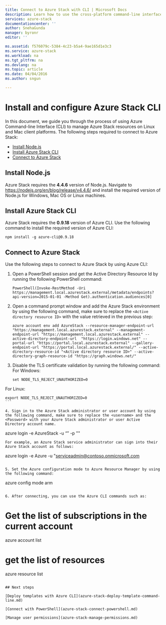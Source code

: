 ```yaml
---
title: Connect to Azure Stack with CLI | Microsoft Docs
description: Learn how to use the cross-platform command-line interface (CLI) to manage and deploy resources on Azure Stack
services: azure-stack
documentationcenter: ''
author: SnehaGunda
manager: byronr
editor: ''

ms.assetid: f576079c-5384-4c23-b5a4-9ae165d1e3c3
ms.service: azure-stack
ms.workload: na
ms.tgt_pltfrm: na
ms.devlang: na
ms.topic: article
ms.date: 04/04/2016
ms.author: sngun

---
```

# Install and configure Azure Stack CLI

In this document, we guide you through the process of using Azure Command-line Interface (CLI) to manage Azure Stack resources on Linux and Mac client platforms. The following steps required to connect to Azure Stack:

* [Install Node.js](#install-nodejs)
* [Install Azure Stack CLI](#install-azure-stack-cli)
* [Connect to Azure Stack](#connect-to-azure-stack)

## Install Node.js
Azure Stack requires the **4.4.6** version of Node.js. Navigate to https://nodejs.org/en/blog/release/v4.4.6/ and install the required version of Node.js for Windows, Mac OS or Linux machines.

## Install Azure Stack CLI
Azure Stack requires the **0.9.18** version of Azure CLI. Use the following command to install the required version of Azure CLI:

```
npm install -g azure-cli@0.9.18
```

## Connect to Azure Stack
Use the following steps to connect to Azure Stack by using Azure CLI:

1. Open a PowerShell session and get the Active Directory Resource Id by running the following PowerShell command:

   ```
   PowerShell(Invoke-RestMethod -Uri https://management.local.azurestack.external/metadata/endpoints?api-version=2015-01-01 -Method Get).authentication.audiences[0]
   ```
   
2. Open a command prompt window and add the Azure Stack environment by using the following command, make sure to replace the `<Active directory resource ID>` with the value retrieved in the previous step:

   ```
   azure account env add AzureStack --resource-manager-endpoint-url "https://management.local.azurestack.external" --management-endpoint-url "https://management.local.azurestack.external" --active-directory-endpoint-url  "https://login.windows.net" --portal-url "https://portal.local.azurestack.external" --gallery-endpoint-url "https://portal.local.azurestack.external/" --active-directory-resource-id "<Active directory resource ID>" --active-directory-graph-resource-id "https://graph.windows.net/"  
   ```

3. Disable the TLS certificate validation by running the following command:
For Windows:
   ```
   set NODE_TLS_REJECT_UNAUTHORIZED=0
   ```
For Linux:   
   ```
   export NODE_TLS_REJECT_UNAUTHORIZED=0
   ```   
   
4. Sign in to the Azure Stack administrator or user account by using the following command, make sure to replace the <username> and the <Password> with your Azure Stack administrator or user Active Directory account name. 
   
   ```
   azure login -e AzureStack -u “<Active directory username>” -p "<Password>"
   ```
   For example, an Azure Stack service administrator can sign into their Azure Stack account as follows:
   
   ```
   azure login -e Azure -u "serviceadmin@contoso.onmicrosoft.com
   ```
   
5. Set the Azure configuration mode to Azure Resource Manager by using the following command:

   ```
   azure config mode arm
   ```

6. After connecting, you can use the Azure CLI commands such as:

   ```
   # Get the list of subscriptions in the current account
   azure account list   

   # get the list of resources
   azure resource list
   ```

## Next steps

[Deploy templates with Azure CLI](azure-stack-deploy-template-command-line.md)

[Connect with PowerShell](azure-stack-connect-powershell.md)

[Manage user permissions](azure-stack-manage-permissions.md)

